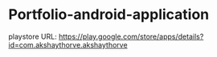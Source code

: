 # Portfolio-android-application

playstore URL:
https://play.google.com/store/apps/details?id=com.akshaythorve.akshaythorve
